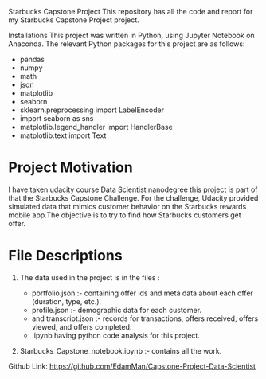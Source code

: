 Starbucks Capstone Project
 This repository has all the code and report for my Starbucks Capstone Project project.

Installations
This project was written in Python, using Jupyter Notebook on Anaconda. The relevant Python packages for this project are as follows:

   * pandas
   * numpy
   * math
   * json
   * matplotlib
   * seaborn
   * sklearn.preprocessing import LabelEncoder
   * import seaborn as sns
   * matplotlib.legend_handler import HandlerBase
   * matplotlib.text import Text
  
# Project Motivation
I have taken udacity course Data Scientist nanodegree this project is part of that the Starbucks Capstone Challenge. For the challenge, Udacity provided simulated data that mimics customer behavior on the Starbucks rewards mobile app.The objective 
is to try to find how Starbucks customers get offer.

# File Descriptions

1. The data used in the project is in the files : 
     * portfolio.json :-  containing offer ids and meta data about each offer (duration, type, etc.).
     * profile.json :- demographic data for each customer.
     * and transcript.json :- records for transactions, offers received, offers viewed, and offers completed.
     * .ipynb having python code analysis for this project.
     
2. Starbucks_Capstone_notebook.ipynb :- contains all the work.

Github Link:  https://github.com/EdamMan/Capstone-Project-Data-Scientist

